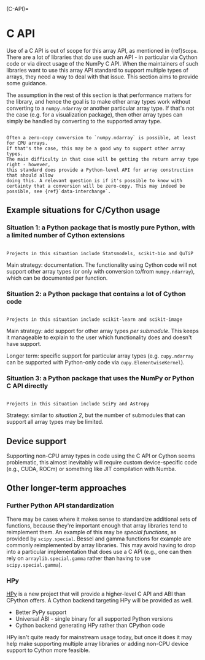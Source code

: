 (C-API)=

# C API

Use of a C API is out of scope for this array API, as mentioned in {ref}`Scope`.
There are a lot of libraries that do use such an API - in particular via Cython code
or via direct usage of the NumPy C API. When the maintainers of such libraries
want to use this array API standard to support multiple types of arrays, they
need a way to deal with that issue. This section aims to provide some guidance.

The assumption in the rest of this section is that performance matters for the library,
and hence the goal is to make other array types work without converting to a
`numpy.ndarray` or another particular array type. If that's not the case (e.g. for a
visualization package), then other array types can simply be handled by converting
to the supported array type.

```{note}

Often a zero-copy conversion to `numpy.ndarray` is possible, at least for CPU arrays.
If that's the case, this may be a good way to support other array types.
The main difficulty in that case will be getting the return array type right - however,
this standard does provide a Python-level API for array construction that should allow
doing this. A relevant question is if it's possible to know with
certainty that a conversion will be zero-copy. This may indeed be
possible, see {ref}`data-interchange`.
```

## Example situations for C/Cython usage

### Situation 1: a Python package that is mostly pure Python, with a limited number of Cython extensions

```{note}

Projects in this situation include Statsmodels, scikit-bio and QuTiP
```

Main strategy: documentation. The functionality using Cython code will not support other array types (or only with conversion to/from `numpy.ndarray`), which can be documented per function.


### Situation 2: a Python package that contains a lot of Cython code

```{note}

Projects in this situation include scikit-learn and scikit-image
```

Main strategy: add support for other array types _per submodule_. This keeps it manageable to explain to the user which functionality does and doesn't have support.

Longer term: specific support for particular array types (e.g. `cupy.ndarray` can be supported with Python-only code via `cupy.ElementwiseKernel`).


### Situation 3: a Python package that uses the NumPy or Python C API directly

```{note}

Projects in this situation include SciPy and Astropy
```

Strategy: similar to _situation 2_, but the number of submodules that can support all array types may be limited.


## Device support

Supporting non-CPU array types in code using the C API or Cython seems problematic,
this almost inevitably will require custom device-specific code (e.g., CUDA, ROCm) or
something like JIT compilation with Numba.


## Other longer-term approaches

### Further Python API standardization

There may be cases where it makes sense to standardize additional sets of
functions, because they're important enough that array libraries tend to
reimplement them. An example of this may be _special functions_, as provided
by `scipy.special`. Bessel and gamma functions for example are commonly
reimplemented by array libraries. This may avoid having to drop into a
particular implementation that does use a C API (e.g., one can then rely on
`arraylib.special.gamma` rather than having to use `scipy.special.gamma`).


### HPy

[HPy](https://github.com/hpyproject/hpy) is a new project that will provide a higher-level
C API and ABI than CPython offers. A Cython backend targeting HPy will be provided as well.

- Better PyPy support
- Universal ABI - single binary for all supported Python versions
- Cython backend generating HPy rather than CPython code

HPy isn't quite ready for mainstream usage today, but once it does it may
help make supporting multiple array libraries or adding non-CPU device
support to Cython more feasible.
